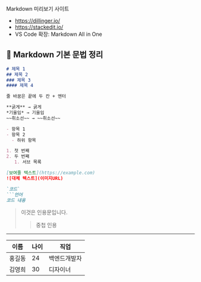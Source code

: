 Markdown 미리보기 사이트
- https://dillinger.io/
- https://stackedit.io/
- VS Code 확장: Markdown All in One

## 📑 Markdown 기본 문법 정리
```markdown
# 제목 1
## 제목 2
### 제목 3
#### 제목 4

줄 바꿈은 끝에 두 칸 + 엔터

**굵게** → 굵게  
*기울임* → 기울임  
~~취소선~~ → ~~취소선~~

- 항목 1
- 항목 2
  - 하위 항목

1. 첫 번째
2. 두 번째
   1. 서브 목록

[보여줄 텍스트](https://example.com)
![대체 텍스트](이미지URL)

`코드`
```언어
코드 내용
```

> 이것은 인용문입니다.
>> 중첩 인용

---

| 이름   | 나이 | 직업     |
|--------|------|----------|
| 홍길동 | 24   | 백엔드개발자 |
| 김영희 | 30   | 디자이너  |

